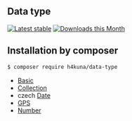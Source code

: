 ## Data type

[![Latest stable](https://img.shields.io/packagist/v/h4kuna/data-type.svg)](https://packagist.org/packages/h4kuna/data-type)
[![Downloads this Month](https://img.shields.io/packagist/dm/h4kuna/data-type.svg)](https://packagist.org/packages/h4kuna/data-type)

Installation by composer
-----------------------
```sh
$ composer require h4kuna/data-type
```

- [Basic](src/Basic)
- [Collection](src/Collection)
- czech [Date](src/Date)
- [GPS](src/Location)
- [Number](src/Number)
